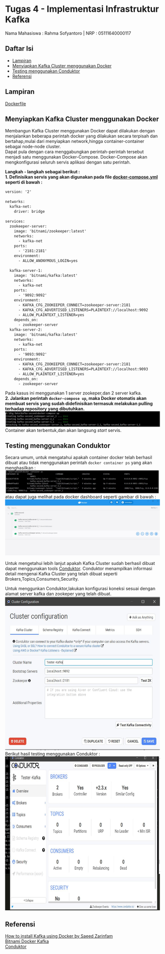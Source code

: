 # Tugas 4 - Implementasi Infrastruktur Kafka
Nama Mahasiswa : Rahma Sofyantoro | NRP : 05111640000117  
   
## Daftar Isi   
- [Lampiran](#Lampiran)   
- [Menyiapkan Kafka Cluster menggunakan Docker](#Menyiapkan-Kafka-Cluster-menggunakan-Docker)   
- [Testing menggunakan Conduktor](#Testing-menggunakan-Conduktor)   
- [Referensi](#Referensi)   

## Lampiran
[Dockerfile](https://raw.githubusercontent.com/rahmsofyan/Big-Data/master/Tugas_4/docker-compose.yml)

## Menyiapkan Kafka Cluster menggunakan Docker
Membangun Kafka Cluster menggunakan Docker dapat dilakukan dengan menjalankan beberapa perintah docker yang dilakukan secara terpisah dan bertahap,mulai dari menyiapkan network,hingga container-container sebagai node-node cluster.   
Dapat pula dengan cara menggabungkan perintah-perintah tersebut menjadi satu menggunakan Docker-Compose. Docker-Compose akan mengkonfigurasi seluruh servis aplikasi dengan satu perintah.   

**Langkah - langkah sebagai berikut :**   
**1. Definisikan servis yang akan digunakan pada file [docker-compose.yml](https://raw.githubusercontent.com/rahmsofyan/Big-Data/master/Tugas_4/docker-compose.yml) seperti di bawah :**   
```
version: '2'

networks:
  kafka-net:
    driver: bridge

services:
  zookeeper-server:
    image: 'bitnami/zookeeper:latest'
    networks:
      - kafka-net
    ports:
      - '2181:2181'
    environment:
      - ALLOW_ANONYMOUS_LOGIN=yes
      
  kafka-server-1:
    image: 'bitnami/kafka:latest'
    networks:
      - kafka-net    
    ports:
      - '9092:9092'
    environment:
      - KAFKA_CFG_ZOOKEEPER_CONNECT=zookeeper-server:2181
      - KAFKA_CFG_ADVERTISED_LISTENERS=PLAINTEXT://localhost:9092
      - ALLOW_PLAINTEXT_LISTENER=yes
    depends_on:
      - zookeeper-server
  kafka-server-2:
    image: 'bitnami/kafka:latest'
    networks:
      - kafka-net    
    ports:
      - '9093:9092'
    environment:
      - KAFKA_CFG_ZOOKEEPER_CONNECT=zookeeper-server:2181
      - KAFKA_CFG_ADVERTISED_LISTENERS=PLAINTEXT://localhost:9093
      - ALLOW_PLAINTEXT_LISTENER=yes
    depends_on:
      - zookeeper-server
```
Pada kasus ini menggunakan 1 server zookeper,dan 2 server kafka.      
**2. Jalankan perintah ```docker-compose up```, maka Docker otomatis akan membuat servis yang sudah didefinisikan termasuk melakukan pulling terhadap repository yang dibutuhkan.**   
![Ratings](assets/1.JPG)   
Container akan terbentuk,dan akan langsung *start* servis.
## Testing menggunakan Conduktor
Secara umum, untuk mengatahui apakah container docker telah berhasil dibuat atau tidak menggunakan perintah ```docker container ps``` yang akan menghasilkan :   
![Ratings](assets/2.JPG)   
atau dapat juga melihat pada docker dashboard seperti gambar di bawah :   
![Ratings](assets/3.JPG)   

Untuk mengetahui lebih lanjut apakah Kafka Cluster sudah berhasil dibuat dapat menggunakan tools [Conduktor](https://www.conduktor.io/). Conduktor menampilkan informasi detail mengenai Kafka Cluster yang telah dibuat seperti Brokers,Topics,Consumers,Security.

Untuk menggunkan Conduktor,lakukan konfigurasi koneksi sesuai dengan alamat server kafka dan zookeper yang telah dibuat.   
<img src="assets/4.JPG" alt="alt text" width="whatever" height="500">   
Berikut hasil testing menggunakan Conduktor :
<img src="assets/5.JPG" alt="alt text" width="whatever" height="500">   

## Referensi
[How to install Kafka using Docker by Saeed Zarinfam
](https://itnext.io/how-to-install-kafka-using-docker-a2b7c746cbdc)   
[Bitnami Docker Kafka](https://github.com/bitnami/bitnami-docker-kafka)   
[Conduktor](https://www.conduktor.io/)   
